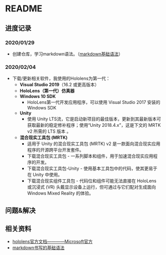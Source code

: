# README
## 进度记录
### 2020/01/29 
* 创建仓库，学习markdown语法。（[markdown基础语法](https://www.cnblogs.com/nickchen121/p/10821946.html "markdown基础语法")）
### 2020/02/04
* 下载/更新相关软件，我使用的Hololens为第一代：
  * **Visual Studio 2019**（16.2 或更高版本）
  * **HoloLens（第一代）仿真器**
  * **Windows 10 SDK** 
    * HoloLens第一代开发应用程序，可以使用 Visual Studio 2017 安装的 Windows SDK
  * **Unity**
    * 使用 Unity LTS流，它是启动新项目的最佳版本，更新到其最新版本可获取最新的稳定修补程序；使用“Unity 2018.4.x”，这是下文的 MRTK v2 所需的 LTS 版本 。
  * **混合现实工具包 (MRTK)**
    * 适用于 Unity 的混合现实工具包 (MRTK) v2 是一款面向混合现实应用程序的开源跨平台开发套件。
    * 下载混合现实工具包 - 一系列脚本和组件，用于加速混合现实应用程序的开发。
    * 下载混合现实工具包-Unity - 使用基本工具包中的代码，使其更易于在 Unity 中使用。
    * 下载混合现实组件工具包 - 代码位和组件可能无法直接在 HoloLens 或沉浸式 (VR) 头戴显示设备上运行，但可通过与它们配对生成面向 Windows Mixed Reality 的体验。

## 问题&解决

## 相关资料
* [hololens官方文档————Microsoft官方](https://docs.microsoft.com/zh-cn/windows/mixed-reality/development "hololens官方文档")
* [markdown书写的基础语法](https://www.cnblogs.com/nickchen121/p/10821946.html "markdown基础语法")

